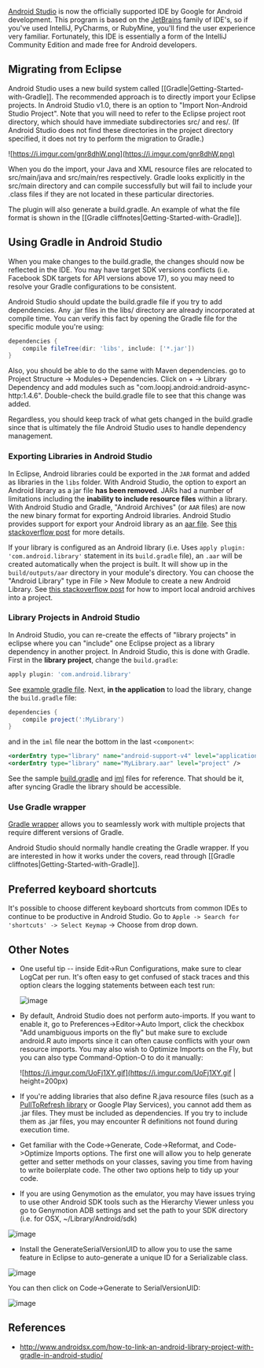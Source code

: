 [Android Studio](http://developer.android.com/sdk/installing/studio.html) is now the officially supported IDE by Google for Android development.  This program is based on the [JetBrains](http://jetbrains.com) family of IDE's, so if you've used IntelliJ, PyCharms, or RubyMine, you'll find the user experience very familiar.  Fortunately, this IDE is essentially a form of the IntelliJ Community Edition and made free for Android developers.

## Migrating from Eclipse

Android Studio uses a new build system called [[Gradle|Getting-Started-with-Gradle]].  The recommended approach is to directly import your Eclipse projects.  In Android Studio v1.0, there is an option to "Import Non-Android Studio Project".  Note that you will need to refer to the Eclipse project root directory, which should have immediate subdirectories src/ and res/.  (If Android Studio does not find these directories in the project directory specified, it does not try to perform the migration to Gradle.)

![https://i.imgur.com/gnr8dhW.png](https://i.imgur.com/gnr8dhW.png)

When you do the import, your Java and XML resource files are relocated to src/main/java and src/main/res respectively.  Gradle looks explicitly in the src/main directory and can compile successfully but will fail to include your .class files if they are not located in these particular directories.

The plugin will also generate a build.gradle.  An example of what the file format is shown in the [[Gradle cliffnotes|Getting-Started-with-Gradle]].

## Using Gradle in Android Studio

When you make changes to the build.gradle, the changes should now be reflected in the IDE.  You may have target SDK versions conflicts (i.e. Facebook SDK targets for API versions above 17), so you may need to resolve your Gradle configurations to be consistent.

Android Studio should update the build.gradle file if you try to add dependencies. Any .jar files in the libs/ directory are already incorporated at compile time.  You can verify this fact by opening the Gradle file for the specific module you're using:

```gradle
dependencies {
    compile fileTree(dir: 'libs', include: ['*.jar'])
}
```
Also, you should be able to do the same with Maven dependencies.  go to Project Structure -> Modules-> Dependencies. Click on + -> Library Dependency and add modules such as "com.loopj.android:android-async-http:1.4.6".   Double-check the build.gradle file to see that this change was added.

Regardless, you should keep track of what gets changed in the build.gradle since that is ultimately the file Android Studio uses to handle dependency management.

### Exporting Libraries in Android Studio

In Eclipse, Android libraries could be exported in the `JAR` format and added as libraries in the `libs` folder. With Android Studio, the option to export an Android library as a jar file **has been removed**. JARs had a number of limitations including the **inability to include resource files** within a library. With Android Studio and Gradle, "Android Archives" (or `AAR` files) are now the new binary format for exporting Android libraries. Android Studio provides support for export your Android library as an [aar file](http://tools.android.com/tech-docs/new-build-system/aar-format). See [this stackoverflow post](http://stackoverflow.com/a/17132055/313399) for more details.

If your library is configured as an Android library (i.e. Uses `apply plugin: 'com.android.library'` statement in its `build.gradle` file), an `.aar` will be created automatically when the project is built. It will show up in the `build/outputs/aar` directory in your module's directory. You can choose the "Android Library" type in File > New Module to create a new Android Library. See [this stackoverflow post](http://stackoverflow.com/a/23326397/313399) for how to import local android archives into a project.

### Library Projects in Android Studio

In Android Studio, you can re-create the effects of "library projects" in eclipse where you can "include" one Eclipse project as a library dependency in another project. In Android Studio, this is done with Gradle. First in the **library project**, change the `build.gradle`:

```gradle
apply plugin: 'com.android.library'
```

See [example gradle file](https://github.com/androidsx/hello-android-studio/blob/master/MyLibrary/build.gradle). Next, **in the application** to load the library, change the `build.gradle` file:

```gradle
dependencies {
    compile project(':MyLibrary')
}
```

and in the `iml` file near the bottom in the last `<component>`:

```xml
<orderEntry type="library" name="android-support-v4" level="application" />
<orderEntry type="library" name="MyLibrary.aar" level="project" />
```

See the sample [build.gradle](https://github.com/androidsx/hello-android-studio/blob/master/HelloWorld/build.gradle) and [iml](https://github.com/androidsx/hello-android-studio/blob/master/HelloWorld/HelloWorld.iml#L70-L71) files for reference. That should be it, after syncing Gradle the library should be accessible.

### Use Gradle wrapper

[Gradle wrapper](http://developer.android.com/sdk/installing/studio-build.html#gradleWrapper) allows you to seamlessly work with multiple projects that require different versions of Gradle. 

Android Studio should normally handle creating the Gradle wrapper.  If you are interested in how it works under the covers, read through [[Gradle cliffnotes|Getting-Started-with-Gradle]].

## Preferred keyboard shortcuts

It's possible to choose different keyboard shortcuts from common IDEs to continue to be productive in Android Studio. Go to `Apple -> Search for 'shortcuts' -> Select Keymap` -> Choose from drop down.

## Other Notes

* One useful tip -- inside Edit->Run Configurations, make sure to clear LogCat per
run.  It's often easy to get confused of stack traces and this option clears the logging statements between
each test run:

  ![image](https://f.cloud.github.com/assets/326857/1445221/6f620f78-421b-11e3-9708-df6185495289.png)

* By default, Android Studio does not perform auto-imports.  If you want to enable it, go to Preferences->Editor->Auto Import, click the checkbox "Add unambiguous imports on the fly" but make sure to exclude android.R auto imports since it can often cause conflicts with your own resource imports.  You may also wish to Optimize Imports on the Fly, but you can also type Command-Option-O to do it manually:

  ![https://i.imgur.com/UoFj1XY.gif](https://i.imgur.com/UoFj1XY.gif | height=200px)

* If you're adding libraries that also define R.java resource files (such as a [PullToRefresh library](http://guides.codepath.com/android/Implementing-Pull-to-Refresh) or Google Play Services), you cannot add them as .jar files.  They must be included as dependencies.  If you try to include them as .jar files, you may encounter R definitions not found during execution time.

* Get familiar with the Code->Generate, Code->Reformat, and Code->Optimize Imports options.  The first one will allow you to help generate getter and setter methods on your classes, saving you time from having to write boilerplate code.  The other two options help to tidy up your code.

* If you are using Genymotion as the emulator, you may have issues trying to use other Android SDK tools such as the Hierarchy Viewer unless you go to Genymotion ADB settings and set the path to your SDK directory (i.e. for OSX, ~/Library/Android/sdk)

![image](https://i.imgur.com/iGqP85B.png)

* Install the GenerateSerialVersionUID to allow you to use the same feature in Eclipse to auto-generate a unique ID for a Serializable class.  

![image](https://cloud.githubusercontent.com/assets/326857/2773890/6abf6e7c-caa9-11e3-9077-b8c25fa0df25.png)

You can then click on Code->Generate to SerialVersionUID:

![image](https://cloud.githubusercontent.com/assets/326857/2773934/76540c56-caaa-11e3-928a-d9698c9c79d4.png)

## References

* <http://www.androidsx.com/how-to-link-an-android-library-project-with-gradle-in-android-studio/>